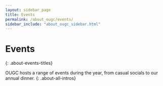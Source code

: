 ```yaml
---
layout: sidebar_page
title: Events
permalink: /about_ougc/events/
sidebar_include: "about_ougc_sidebar.html"
---
```


# Events
{: .about-events-titles}

OUGC hosts a range of events during the year, from casual socials to our annual dinner.
{: .about-all-intros}